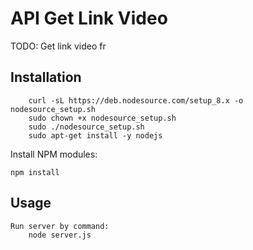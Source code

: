# API Get Link Video

TODO: Get link video fr

## Installation

<!-- ```Install mongodb: Follow this guide
https://www.digitalocean.com/community/tutorials/how-to-install-mongodb-on-ubuntu-16-04
``` -->

```Install Nodejs
    curl -sL https://deb.nodesource.com/setup_8.x -o nodesource_setup.sh
    sudo chown +x nodesource_setup.sh
    sudo ./nodesource_setup.sh
    sudo apt-get install -y nodejs
```
Install NPM modules:

    npm install

## Usage
```
Run server by command:
    node server.js
```



